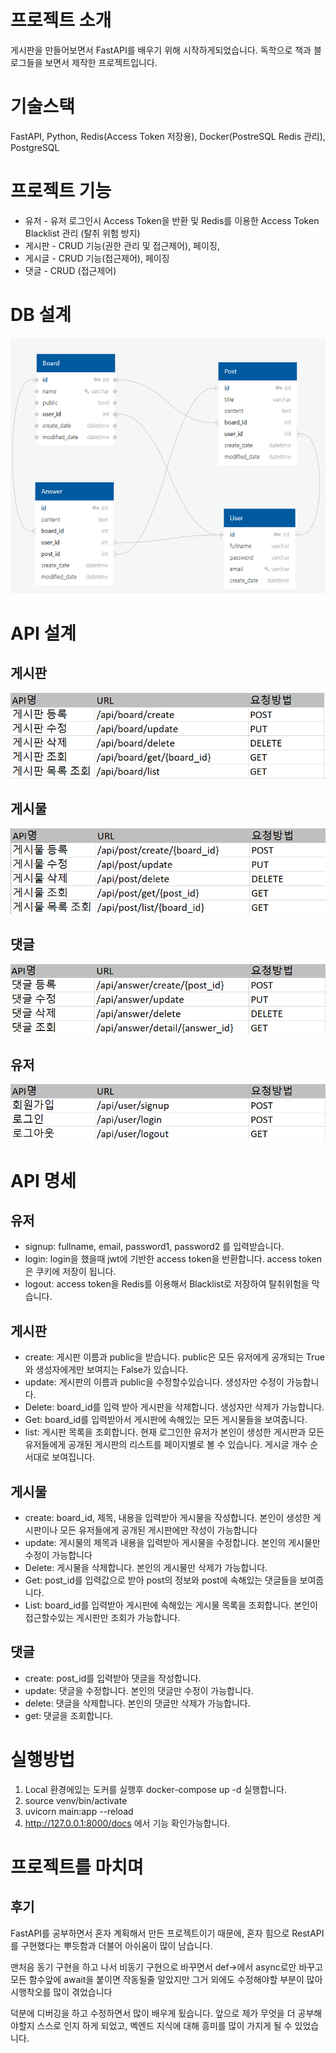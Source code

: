 # 프로젝트 소개
게시판을 만들어보면서 FastAPI를 배우기 위해 시작하게되었습니다.
독학으로 책과 블로그들을 보면서 제작한 프로젝트입니다.

# 기술스택
FastAPI, Python, Redis(Access Token 저장용), Docker(PostreSQL Redis 관리), PostgreSQL

# 프로젝트 기능
* 유저 - 유저 로그인시 Access Token을 반환 및 Redis를 이용한 Access Token Blacklist 관리 (탈취 위험 방지)
* 게시판 - CRUD 기능(권한 관리 및 접근제어), 페이징, 
* 게시글 - CRUD 기능(접근제어), 페이징
* 댓글 - CRUD (접근제어)

# DB 설계
![image](https://github.com/jongjunkim/FastBoard/blob/master/image/ER%20diagram.PNG)
# API 설계
## 게시판
![image](https://github.com/jongjunkim/FastBoard/blob/master/image/%EA%B2%8C%EC%8B%9C%ED%8C%90.PNG)

## 게시물
![image](https://github.com/jongjunkim/FastBoard/blob/master/image/%EA%B2%8C%EC%8B%9C%EB%AC%BC.PNG)

## 댓글
![image](https://github.com/jongjunkim/FastBoard/blob/master/image/%EB%8C%93%EA%B8%80.PNG)

## 유저
![image](https://github.com/jongjunkim/FastBoard/blob/master/image/%EC%9C%A0%EC%A0%80.PNG )

# API 명세

## 유저

* signup: fullname, email, password1, password2 를 입력받습니다.
* login: login을 했을때 jwt에 기반한 access token을 반환합니다. access token은 쿠키에 저장이 됩니다. 
* logout: access token을 Redis를 이용해서 Blacklist로 저장하여 탈취위험을 막습니다.

## 게시판
* create: 게시판 이름과 public을 받습니다. public은 모든 유저에게 공개되는 True와 생성자에게만 보여지는 False가 있습니다.
* update: 게시판의 이름과 public을 수정할수있습니다. 생성자만 수정이 가능합니다.
* Delete: board_id를 입력 받아 게시판을 삭제합니다. 생성자만 삭제가 가능합니다.
* Get: board_id를 입력받아서 게시판에 속해있는 모든 게시물들을 보여줍니다.
* list: 게시판 목록을 조회합니다. 현재 로그인한 유저가 본인이 생성한 게시판과 모든 유저들에게 공개된 게시판의 리스트를 페이지별로 볼 수 있습니다. 게시글 개수 순서대로 보여집니다.

## 게시물
* create: board_id, 제목, 내용을 입력받아 게시물을 작성합니다. 본인이 생성한 게시판이나 모든 유저들에게 공개된 게시판에만 작성이 가능합니다
* update: 게시물의 제목과 내용을 입력받아 게시물을 수정합니다. 본인의 게시물만 수정이 가능합니다
* Delete: 게시물을 삭제합니다. 본인의 게시물만 삭제가 가능합니다.
* Get: post_id를 입력값으로 받아 post의 정보와 post에 속해있는 댓글들을 보여줍니다.
* List:  board_id를 입력받아 게시판에 속해있는 게시물 목록을 조회합니다. 본인이 접근할수있는 게시판만 조회가 가능합니다.

## 댓글
* create: post_id를 입력받아 댓글을 작성합니다.
* update: 댓글을 수정합니다. 본인의 댓글만 수정이 가능합니다.
* delete: 댓글을 삭제합니다. 본인의 댓글만 삭제가 가능합니다.
* get: 댓글을 조회합니다. 

# 실행방법

1. Local 환경에있는 도커를 실행후 docker-compose up -d 실행합니다. 
2. source venv/bin/activate
3. uvicorn main:app --reload
4. http://127.0.0.1:8000/docs 에서 기능 확인가능합니다.

# 프로젝트를 마치며

## 후기
FastAPI를 공부하면서 혼자 계획해서 만든 프로젝트이기 때문에, 혼자 힘으로 RestAPI를 구현했다는 뿌듯함과 더불어 아쉬움이 많이 남습니다.

맨처음 동기 구현을 하고 나서 비동기 구현으로 바꾸면서 def->에서 async로만 바꾸고 모든 함수앞에 await을 붙이면 작동될줄 알았지만 그거 외에도 수정해야할 부분이 많아 시행착오를 많이 겪었습니다

덕분에 디버깅을 하고 수정하면서 많이 배우게 됬습니다. 앞으로 제가 무엇을 더 공부해야할지 스스로 인지 하게 되었고, 벡엔드 지식에 대해 흥미를 많이 가지게 될 수 있었습니다. 
